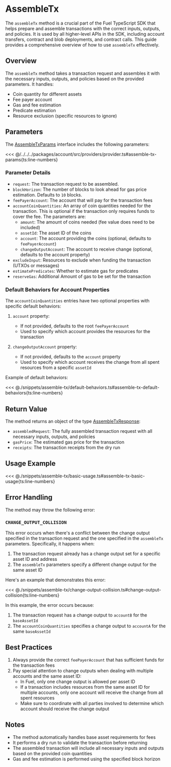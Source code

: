 # AssembleTx

The `assembleTx` method is a crucial part of the Fuel TypeScript SDK that helps prepare and assemble transactions with the correct inputs, outputs, and policies. It is used by all higher-level APIs in the SDK, including account transfers, contract and blob deployments, and contract calls. This guide provides a comprehensive overview of how to use `assembleTx` effectively.

## Overview

The `assembleTx` method takes a transaction request and assembles it with the necessary inputs, outputs, and policies based on the provided parameters. It handles:

- Coin quantity for different assets
- Fee payer account
- Gas and fee estimation
- Predicate estimation
- Resource exclusion (specific resources to ignore)

## Parameters

The [AssembleTxParams](DOCS_API_URL/types/_fuel_ts_account.AssembleTxParams.html) interface includes the following parameters:

<<< @/../../../packages/account/src/providers/provider.ts#assemble-tx-params{ts:line-numbers}

### Parameter Details

- `request`: The transaction request to be assembled.
- `blockHorizon`: The number of blocks to look ahead for gas price estimation. Defaults to `10` blocks.
- `feePayerAccount`: The account that will pay for the transaction fees
- `accountCoinQuantities`: An array of coin quantities needed for the transaction. This is optional if the transaction only requires funds to cover the fee. The parameters are:
  - `amount`: The amount of coins needed (fee value does need to be included)
  - `assetId`: The asset ID of the coins
  - `account`: The account providing the coins (optional, defaults to `feePayerAccount`)
  - `changeOutputAccount`: The account to receive change (optional, defaults to the account property)
- `excludeInput`: Resources to exclude when funding the transaction (UTXOs or messages)
- `estimatePredicates`: Whether to estimate gas for predicates
- `reserveGas`: Additional Amount of gas to be set for the transaction

### Default Behaviors for Account Properties

The `accountCoinQuantities` entries have two optional properties with specific default behaviors:

1. `account` property:

   - If not provided, defaults to the root `feePayerAccount`
   - Used to specify which account provides the resources for the transaction

2. `changeOutputAccount` property:
   - If not provided, defaults to the `account` property
   - Used to specify which account receives the change from all spent resources from a specific `assetId`

Example of default behaviors:

<<< @./snippets/assemble-tx/default-behaviors.ts#assemble-tx-default-behaviors{ts:line-numbers}

## Return Value

The method returns an object of the type [AssembleTxResponse](DOCS_API_URL/types/_fuel_ts_account.AssembleTxResponse.html):

- `assembledRequest`: The fully assembled transaction request with all necessary inputs, outputs, and policies
- `gasPrice`: The estimated gas price for the transaction
- `receipts`: The transaction receipts from the dry run

## Usage Example

<<< @./snippets/assemble-tx/basic-usage.ts#assemble-tx-basic-usage{ts:line-numbers}

## Error Handling

The method may throw the following error:

### `CHANGE_OUTPUT_COLLISION`

This error occurs when there's a conflict between the change output specified in the transaction request and the one specified in the `assembleTx` parameters. Specifically, it happens when:

1. The transaction request already has a change output set for a specific asset ID and address
2. The `assembleTx` parameters specify a different change output for the same asset ID

Here's an example that demonstrates this error:

<<< @./snippets/assemble-tx/change-output-collision.ts#change-output-collision{ts:line-numbers}

In this example, the error occurs because:

1. The transaction request has a change output to `accountB` for the `baseAssetId`
2. The `accountCoinQuantities` specifies a change output to `accountA` for the same `baseAssetId`

## Best Practices

1. Always provide the correct `feePayerAccount` that has sufficient funds for the transaction fees
2. Pay special attention to change outputs when dealing with multiple accounts and the same asset ID:
   - In Fuel, only one change output is allowed per asset ID
   - If a transaction includes resources from the same asset ID for multiple accounts, only one account will receive the change from all spent resources
   - Make sure to coordinate with all parties involved to determine which account should receive the change output

## Notes

- The method automatically handles base asset requirements for fees
- It performs a dry run to validate the transaction before returning
- The assembled transaction will include all necessary inputs and outputs based on the provided coin quantities
- Gas and fee estimation is performed using the specified block horizon
